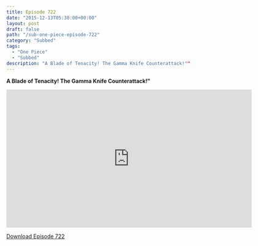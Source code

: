 ```yaml
---
title: Episode 722
date: "2015-12-13T05:30:00+00:00"
layout: post
draft: false
path: "/sub-one-piece-episode-722"
category: "Subbed"
tags:
  - "One Piece"
  - "Subbed"
description: "A Blade of Tenacity! The Gamma Knife Counterattack!""
---
```


**A Blade of Tenacity! The Gamma Knife Counterattack!"**

<iframe width="640" height="360" src="https://www.rapidvideo.com/e/G6FRPGKXSR" frameborder="0" marginwidth=0 marginheight=0 scrolling=no allowfullscreen></iframe>

<a href="http://ouo.io/qs/eCodkFEQ?s=https://rapidvid.to/d/https://www.rapidvideo.com/e/G6FRPGKXSR">Download Episode 722</a>
